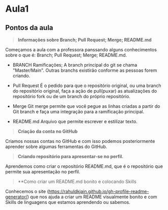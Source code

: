 # Aula1

## Pontos da aula 

> **Informações sobre Branch; Pull Request; Merge; README.md**

Começamos a aula com a professora panssando alguns conhecimentos sobre o que é: Branch; Pull Request; Merge; README.md.
- BRANCH
Ramificações; A branch principal do git se chama "Master/Main". Outras branchs existirão conforme as pessoas forem criando. 

- Pull Request 
É o pedido para que o repositório original, ou uma branch do repositório original, faça a ação de pull(puxar) as atualizações do repositório fork ou de um branch do próprio repositório.

- Merge
Git merge permite que você pegue as linhas criadas a partir do Git branch  e faça uma integração para a ramificação principal.   

- README.md
Arquivo que permite escrever e estilizar texto. 


> **Criação da conta no GitHub**

Criamos nossas contas no GitHub e com isso podemos posteriormente aprender sobre algumas ferramentas do GitHub.

> **Criando repositório para apresentar-se no perfil.**

Aprendemos como criar o repositório README.md, que é o repositório que permite sua apresentação no perfil.

> **Como criar um README.md bonito e colocando Skills

Conhecemos o site (https://rahuldkjain.github.io/gh-profile-readme-generator/) que nos ajuda a criar um README visualmente bonito e com Skills de linguagens que estamos aprendendo ou sabemos.


